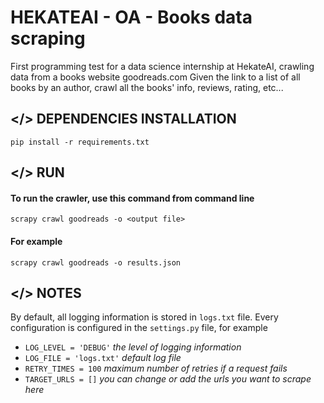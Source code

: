 # HEKATEAI - OA - Books data scraping
First programming test for a data science internship at HekateAI, crawling data from a books website goodreads.com
Given the link to a list of all books by an author, crawl all the books' info, reviews, rating, etc...

## </> DEPENDENCIES INSTALLATION
```
pip install -r requirements.txt
```
## </> RUN
#### To run the crawler, use this command from command line
```
scrapy crawl goodreads -o <output file>
```
#### For example
```
scrapy crawl goodreads -o results.json
```
## </> NOTES
By default, all logging information is stored in ```logs.txt``` file.
Every configuration is configured in the ```settings.py``` file, for example
- ```LOG_LEVEL = 'DEBUG'``` *the level of logging information*
- ```LOG_FILE = 'logs.txt'``` *default log file*
- ```RETRY_TIMES = 100``` *maximum number of retries if a request fails*
- ```TARGET_URLS = []``` *you can change or add the urls you want to scrape here*